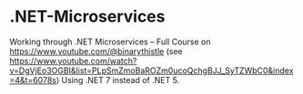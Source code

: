 # .NET-Microservices
Working through .NET Microservices – Full Course on https://www.youtube.com/@binarythistle (see https://www.youtube.com/watch?v=DgVjEo3OGBI&list=PLpSmZmoBaROZm0ucoQchgBJJ_SyTZWbC0&index=4&t=6078s)
Using .NET 7 instead of .NET 5.
